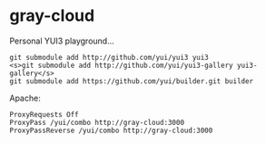 gray-cloud
==========

Personal YUI3 playground...

    git submodule add http://github.com/yui/yui3 yui3
    <s>git submodule add http://github.com/yui/yui3-gallery yui3-gallery</s>
    git submodule add https://github.com/yui/builder.git builder

Apache:

    ProxyRequests Off
    ProxyPass /yui/combo http://gray-cloud:3000
    ProxyPassReverse /yui/combo http://gray-cloud:3000


